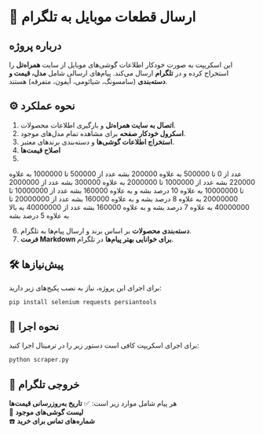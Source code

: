 # 📌 ارسال قطعات موبایل به تلگرام

## درباره پروژه
این اسکریپت به صورت خودکار اطلاعات گوشی‌های موبایل از سایت **همراه‌تل** را استخراج کرده و در **تلگرام** ارسال می‌کند. پیام‌های ارسالی شامل **مدل، قیمت و دسته‌بندی** (سامسونگ، شیائومی، آیفون، متفرقه) هستند.

## ⚙️ نحوه عملکرد
1. **اتصال به سایت همراه‌تل** و بارگیری اطلاعات محصولات.
2. **اسکرول خودکار صفحه** برای مشاهده تمام مدل‌های موجود.
3. **استخراج اطلاعات گوشی‌ها** و دسته‌بندی برندهای معتبر.
4. **اصلاح قیمت‌ها**
5. 
عدد از 0 تا 500000 به علاوه 200000 بشه
عدد از 500000 تا 1000000 به علاوه 220000 بشه
عدد از 1000000 تا 2000000 به علاوه 300000 بشه
عدد از  2000000 تا  10000000 به علاوه 10 درصد بشه و به علاوه 160000 بشه
عدد از  10000000 تا  20000000 به علاوه 8 درصد بشه و به علاوه 160000 بشه
عدد از  20000000 تا  40000000 به علاوه 7 درصد بشه و به علاوه 160000 بشه
عدد از 40000000 به بالا به علاوه 5 درصد بشه

6. **دسته‌بندی محصولات** بر اساس برند و ارسال پیام‌ها به تلگرام.
7. **فرمت Markdown برای خوانایی بهتر پیام‌ها** در تلگرام.

## 🛠️ پیش‌نیازها
برای اجرای این پروژه، نیاز به نصب پکیج‌های زیر دارید:
```sh
pip install selenium requests persiantools
```

## 🚀 نحوه اجرا
برای اجرای اسکریپت کافی است دستور زیر را در ترمینال اجرا کنید:
```sh
python scraper.py
```

## 📲 خروجی تلگرام
هر پیام شامل موارد زیر است:
✅ **تاریخ به‌روزرسانی قیمت‌ها**  
📱 **لیست گوشی‌های موجود**  
☎️ **شماره‌های تماس برای خرید**  
